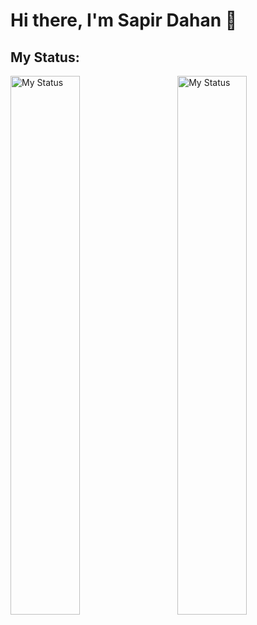 # Hi there, I'm Sapir Dahan 👋

## My Status: 

<img alt="My Status" align="left" width="47%" src="https://github-readme-stats.vercel.app/api?username=SapirDahan&show_icons=true&rank_icon=github&theme=dracula&icon_color=ff79c6&cache_seconds=1800">

<img alt="My Status" align="right" width="47%" src="https://github-readme-stats.vercel.app/api/top-langs/?username=SapirDahan&layout=compact&theme=dracula&icon_color=ff79c6&cache_seconds=1800">
